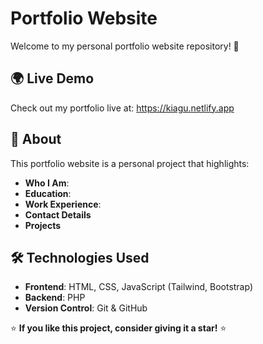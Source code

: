 # Portfolio Website

Welcome to my personal portfolio website repository! 🚀
## 🌍 Live Demo

Check out my portfolio live at: https://kiagu.netlify.app

## 📌 About

This portfolio website is a personal project that highlights:
- **Who I Am**:
- **Education**:
- **Work Experience**: 
- **Contact Details**
- **Projects**

## 🛠️ Technologies Used

- **Frontend**: HTML, CSS, JavaScript (Tailwind, Bootstrap)
- **Backend**: PHP 
- **Version Control**: Git & GitHub

⭐ **If you like this project, consider giving it a star!** ⭐
